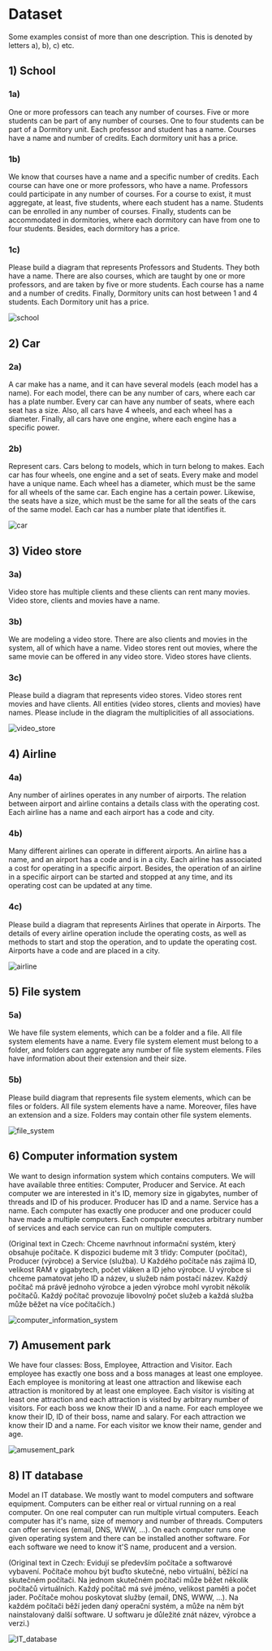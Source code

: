 # Dataset

Some examples consist of more than one description. This is denoted by letters a), b), c) etc.


## 1) School

### 1a)
One or more professors can teach any number of courses. Five or more students can be part of any number of courses. One to four students can be part of a Dormitory unit. Each professor and student has a name. Courses have a name and number of credits. Each dormitory unit has a price.

### 1b)
We know that courses have a name and a specific number of credits. Each course can have one or more professors, who have a name. Professors could participate in any number of courses. For a course to exist, it must aggregate, at least, five students, where each student has a name. Students can be enrolled in any number of courses. Finally, students can be accommodated in dormitories, where each dormitory can have from one to four students. Besides, each dormitory has a price.

### 1c)
Please build a diagram that represents Professors and Students. They both have a name. There are also courses, which are taught by one or more professors, and are taken by five or more students. Each course has a name and a number of credits. Finally, Dormitory units can host between 1 and 4 students. Each Dormitory unit has a price.

![school](images/School.png)


## 2) Car

### 2a)
A car make has a name, and it can have several models (each model has a name). For each model, there can be any number of cars, where each car has a plate number. Every car can have any number of seats, where each seat has a size. Also, all cars have 4 wheels, and each wheel has a diameter. Finally, all cars have one engine, where each engine has a specific power.

### 2b)
Represent cars. Cars belong to models, which in turn belong to makes. Each car has four wheels, one engine and a set of seats. Every make and model have a unique name. Each wheel has a diameter, which must be the same for all wheels of the same car. Each engine has a certain 
power. Likewise, the seats have a size, which must be the same for all the seats of the cars of the same model. 
Each car has a number plate that identifies it.

![car](images/Car.png)


## 3) Video store

### 3a)
Video store has multiple clients and these clients can rent many movies. Video store, clients and movies have a name.

### 3b)
We are modeling a video store. There are also clients and movies in the system, all of which have a name. Video stores rent out movies, where the same movie can be offered in any video store. Video stores have clients.

### 3c)
Please build a diagram that represents video stores. Video stores rent movies and have clients. All entities (video stores, clients and movies) have names. Please include in the diagram the multiplicities of all associations.

![video_store](images/VideoStore.png)



## 4) Airline

### 4a)
Any number of airlines operates in any number of airports. The relation between airport and airline contains a details class with the operating cost. Each airline has a name and each airport has a code and city.

### 4b)
Many different airlines can operate in different airports. An airline has a name, and an airport has a code and is in a city. Each airline has associated a cost for operating in a specific airport. Besides, the operation of an airline in a specific airport can be started and stopped at any time, and its operating cost can be updated at any time.

### 4c)
Please build a diagram that represents Airlines that operate in Airports. The details of every airline operation include the operating costs, as well as methods to start and stop the operation, and to update the operating cost. Airports have a code and are placed in a city.

![airline](images/Airline.png)


## 5) File system

### 5a)
We have file system elements, which can be a folder and a file. All file system elements have a name. Every file system element 
must belong to a folder, and folders can aggregate any number of file system elements. Files have 
information about their extension and their size.

### 5b)
Please build diagram that represents file system elements, which can be files or folders. All file system elements have a name. Moreover, files have an extension and a size. Folders may contain other file system elements.

![file_system](images/FileSystem.png)


## 6) Computer information system
We want to design information system which contains computers. We will have available three entities: Computer, Producer and Service. At each computer we are interested in it's ID, memory size in gigabytes, number of threads and ID of his producer. Producer has ID and a name. Service has a name. Each computer has exactly one producer and one producer could have made a multiple computers. Each computer executes arbitrary number of services and each service can run on multiple computers.

(Original text in Czech: Chceme navrhnout informační systém, který obsahuje počítače. K dispozici budeme mít 3 třídy: Computer (počítač), Producer (výrobce) a Service (služba). U Každého počítače nás zajímá ID, velikost RAM v gigabytech, počet vláken a ID jeho výrobce. U výrobce si chceme pamatovat jeho ID a název, u služeb nám postačí název. Každý počítač má právě jednoho výrobce a jeden výrobce mohl vyrobit několik počítačů. Každý počítač provozuje libovolný počet služeb a každá služba může běžet na více počítačích.)

![computer_information_system](images/ComputerIS.jpg)


## 7) Amusement park
We have four classes: Boss, Employee, Attraction and Visitor. Each employee has exactly one boss and a boss manages at least one employee. Each employee is monitoring at least one attraction and likewise each attraction is monitored by at least one employee. Each visitor is visiting at least one attraction and each attraction is visited by arbitrary number of visitors. For each boss we know their ID and a name. For each employee we know their ID, ID of their boss, name and salary. For each attraction we know their ID and a name. For each visitor we know their name, gender and age.

![amusement_park](images/AmusementPark.png)


## 8) IT database
Model an IT database. We mostly want to model computers and software equipment. Computers can be either real or virtual running on a real computer. On one real computer can run multiple virtual computers. Eeach computer has it's name, size of memory and number of threads. Computers can offer services (email, DNS, WWW, ...). On each computer runs one given operating system and there can be installed another software. For each software we need to know it'S name, producent and a version.

(Original text in Czech: Evidují se především počítače a softwarové vybavení. Počítače mohou být buďto skutečné, nebo virtuální, běžící na skutečném počítači. Na jednom skutečném počítači může běžet několik počítačů virtuálních. Každý počítač má své jméno, velikost paměti a počet jader. Počítače mohou poskytovat služby (email, DNS, WWW, ...). Na každém počítači běží jeden daný operační systém, a může na něm být nainstalovaný další software. U softwaru je důležité znát název, výrobce a verzi.)

![IT_database](images/IT-DatabaseEN.jpg)